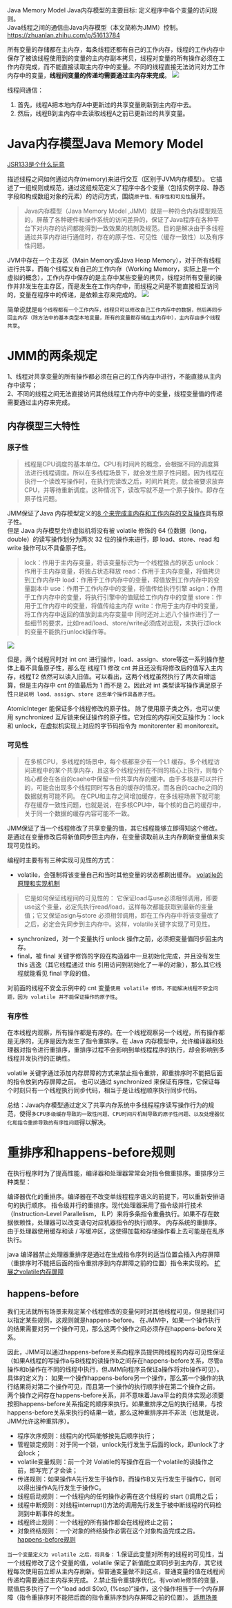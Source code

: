 Java Memory Model
Java内存模型的主要目标: 定义程序中各个变量的访问规则。   
Java线程之间的通信由Java内存模型（本文简称为JMM）控制。  
https://zhuanlan.zhihu.com/p/51613784 

所有变量的存储都在主内存，每条线程还都有自己的工作内存，线程的工作内存中保存了被该线程使用到的变量的主内存副本拷贝，线程对变量的所有操作必须在工作内存完成，而不能直接读取主内存中的变量。不同的线程直接无法访问对方工作内存中的变量，**线程间变量的传递均需要通过主内存来完成**。 
![](https://img-blog.csdnimg.cn/2019031215212525.png?x-oss-process=image/watermark,type_ZmFuZ3poZW5naGVpdGk,shadow_10,text_aHR0cHM6Ly9ibG9nLmNzZG4ubmV0L2xpZnV4aWFuZ2Nhb2h1aQ==,size_16,color_FFFFFF,t_70)

线程间通信： 
1. 首先，线程A把本地内存A中更新过的共享变量刷新到主内存中去。 
2. 然后，线程B到主内存中去读取线程A之前已更新过的共享变量。

# Java内存模型Java Memory Model
[JSR133是个什么玩意](https://developer.aliyun.com/article/25339)

描述线程之间如何通过内存(memory)来进行交互（区别于JVM内存模型）。
它描述了一组规则或规范，通过这组规范定义了程序中各个变量（包括实例字段、静态字段和构成数组对象的元素）的访问方式，围绕`原子性、有序性和可见性`展开。
>Java内存模型（Java Memory Model ,JMM）就是一种符合内存模型规范的，屏蔽了各种硬件和操作系统的访问差异的，保证了Java程序在各种平台下对内存的访问都能得到一致效果的机制及规范。目的是解决由于多线程通过共享内存进行通信时，存在的原子性、可见性（缓存一致性）以及有序性问题。

JVM中存在一个主存区（Main Memory或Java Heap Memory），对于所有线程进行共享，而每个线程又有自己的工作内存（Working Memory，实际上是一个虚拟的概念），工作内存中保存的是主存中某些变量的拷贝，线程对所有变量的操作并非发生在主存区，而是发生在工作内存中，而线程之间是不能直接相互访问的，变量在程序中的传递，是依赖主存来完成的。
![](https://img-blog.csdnimg.cn/20190414222017110.jpg?x-oss-process=image/watermark,type_ZmFuZ3poZW5naGVpdGk,shadow_10,text_aHR0cHM6Ly9ibG9nLmNzZG4ubmV0L3plbmd4aWFudGFvMTk5NA==,size_16,color_FFFFFF,t_70)

简单说就是`每个线程都有一个工作内存，线程只可以修改自己工作内存中的数据，然后再同步回主内存（除方法中的基本类型本地变量，所有的变量都存储在主内存中），主内存由多个线程共享`。

# JMM的两条规定
1、线程对共享变量的所有操作都必须在自己的工作内存中进行，不能直接从主内存中读写；  
2、不同的线程之间无法直接访问其他线程工作内存中的变量，线程变量值的传递需要通过主内存来完成。

## 内存模型三大特性
### 原子性
>线程是CPU调度的基本单位。CPU有时间片的概念，会根据不同的调度算法进行线程调度。所以在多线程场景下，就会发生原子性问题。因为线程在执行一个读改写操作时，在执行完读改之后，时间片耗完，就会被要求放弃CPU，并等待重新调度。这种情况下，读改写就不是一个原子操作。即存在原子性问题。

JMM保证了Java 内存模型定义的[8 个来完成主内存和工作内存的交互操作](https://juejin.im/post/5cdd07dc518825696125f524#heading-5)具有原子性。  
但是 Java 内存模型允许虚拟机将没有被 volatile 修饰的 64 位数据（long，double）的读写操作划分为两次 32 位的操作来进行，即 load、store、read 和 write 操作可以不具备原子性。

>lock：作用于主内存变量，将该变量标识为一个线程独占的状态
unlock：作用于主内存变量，将独占状态释放
read：作用于主内存变量，将值拷贝到工作内存中
load：作用于工作内存中的变量，将值放到工作内存中的变量副本中
use：作用于工作内存中的变量，将值传给执行引擎
asign：作用于工作内存中的变量，将执行引擎中的值赋给工作内存中的变量
store：作用于工作内存中的变量，将值传给主内存
write：作用于主内存中的变量，将工作内存中返回的值放到主内存变量中
同时还对上述八个操作进行了一些细节的要求，比如read/load、store/write必须成对出现，未执行过lock的变量不能执行unlock操作等。

![](https://www.showdoc.com.cn/server/api/attachment/visitfile/sign/9c4287a5b91378df7913d07b78014b8e)

但是，两个线程同时对 int cnt 进行操作，load、assign、store等这一系列操作整体上看不具备原子性，那么在 线程T1 修改 cnt 并且还没有将修改后的值写入主内存，线程T2 依然可以读入旧值。可以看出，这两个线程虽然执行了两次自增运算，但是主内存中 cnt 的值最后为 1 而不是 2。因此对 int 类型读写操作满足原子性`只是说明 load、assign、store 这些单个操作具备原子性`。

AtomicInteger 能保证多个线程修改的原子性。
除了使用原子类之外，也可以使用 synchronized 互斥锁来保证操作的原子性。它对应的内存间交互操作为：lock 和 unlock，在虚拟机实现上对应的字节码指令为 monitorenter 和 monitorexit。


### 可见性
>在多核CPU，多线程的场景中，每个核都至少有一个L1 缓存。多个线程访问进程中的某个共享内存，且这多个线程分别在不同的核心上执行，则每个核心都会在各自的caehe中保留一份共享内存的缓冲。由于多核是可以并行的，可能会出现多个线程同时写各自的缓存的情况，而各自的cache之间的数据就有可能不同。
在CPU和主存之间增加缓存，在多线程场景下就可能存在缓存一致性问题，也就是说，在多核CPU中，每个核的自己的缓存中，关于同一个数据的缓存内容可能不一致。

JMM保证了当一个线程修改了共享变量的值，其它线程能够立即得知这个修改。
是通过在变量修改后将新值同步回主内存，在变量读取前从主内存刷新变量值来实现可见性的。

编程时主要有有三种实现可见性的方式：
- volatile，会强制将该变量自己和当时其他变量的状态都刷出缓存。
[volatile的原理和实现机制](https://troywu0.gitbooks.io/spark/content/javaguan_jian_zi.html)
>它是如何保证线程间的可见性的：
它保证load与use必须相邻调用，即要use这个变量，必定先执行read/load，这样每次都能获取到最新的变量值；它又保证asign与store
必须相邻调用，即在工作内存中将该变量改了之后，必定会先同步到主内存中。这样，volatile关键字实现了可见性。
- synchronized，对一个变量执行 unlock 操作之前，必须把变量值同步回主内存。
- final，被 final 关键字修饰的字段在构造器中一旦初始化完成，并且没有发生 this 逃逸（其它线程通过 this 引用访问到初始化了一半的对象），那么其它线程就能看见 final 字段的值。

对前面的线程不安全示例中的 cnt 变量`使用 volatile 修饰，不能解决线程不安全问题，因为 volatile 并不能保证操作的原子性`。


### 有序性
在本线程内观察，所有操作都是有序的。在一个线程观察另一个线程，所有操作都是无序的，无序是因为发生了指令重排序。在 Java 内存模型中，允许编译器和处理器对指令进行重排序，重排序过程不会影响到单线程程序的执行，却会影响到多线程并发执行的正确性。

volatile 关键字通过添加内存屏障的方式来禁止指令重排，即重排序时不能把后面的指令放到内存屏障之前。
也可以通过 synchronized 来保证有序性，它保证每个时刻只有一个线程执行同步代码，相当于是让线程顺序执行同步代码。

总结：Java内存模型通过定义了共享内存系统中多线程程序读写操作行为的规范，使得`多CPU多级缓存导致的一致性问题、CPU时间片机制导致的原子性问题、以及处理器优化和指令重排导致的有序性问题`得以解决。


# 重排序和happens-before规则
在执行程序时为了提高性能，编译器和处理器常常会对指令做重排序。重排序分三种类型：

编译器优化的重排序。编译器在不改变单线程程序语义的前提下，可以重新安排语句的执行顺序。
指令级并行的重排序。现代处理器采用了指令级并行技术（Instruction-Level Parallelism， ILP）来将多条指令重叠执行。如果不存在数据依赖性，处理器可以改变语句对应机器指令的执行顺序。
内存系统的重排序。由于处理器使用缓存和读 / 写缓冲区，这使得加载和存储操作看上去可能是在乱序执行。

java 编译器禁止处理器重排序是通过在生成指令序列的适当位置会插入内存屏障（重排序时不能把后面的指令重排序到内存屏障之前的位置）指令来实现的。
[扩展之volatile内存屏障](https://www.cnblogs.com/yuanqinnan/p/11162682.html)

## happens-before
我们无法就所有场景来规定某个线程修改的变量何时对其他线程可见，但是我们可以指定某些规则，这规则就是happens-before。
在JMM中，如果一个操作执行的结果需要对另一个操作可见，那么这两个操作之间必须存在happens-before关系。

因此，JMM可以通过happens-before关系向程序员提供跨线程的内存可见性保证（如果A线程的写操作a与B线程的读操作b之间存在happens-before关系，尽管a操作和b操作在不同的线程中执行，但JMM向程序员保证a操作将对b操作可见）。具体的定义为：
如果一个操作happens-before另一个操作，那么第一个操作的执行结果将对第二个操作可见，而且第一个操作的执行顺序排在第二个操作之前。
两个操作之间存在happens-before关系，并不意味着Java平台的具体实现必须要按照happens-before关系指定的顺序来执行。如果重排序之后的执行结果，与按happens-before关系来执行的结果一致，那么这种重排序并不非法（也就是说，JMM允许这种重排序）。

- 程序次序规则：线程内的代码能够按先后顺序执行；
- 管程锁定规则：对于同一个锁，unlock先行发生于后面的lock，即unlock了才会lock；
- volatile变量规则：前一个对 Volatile的写操作在后一个volatile的读操作之前，即写完了才会读；
- 传递规则：如果操作A先行发生于操作B，而操作B又先行发生于操作C，则可以得出操作A先行发生于操作C。
- 线程启动规则：一个线程内的任何操作必需在这个线程的 start ()调用之后；
- 线程中断规则：对线程interrupt()方法的调用先行发生于被中断线程的代码检测到中断事件的发生。
- 线程终止规则：一个线程的所有操作都会在线程终止之前；
- 对象终结规则：一个对象的终结操作必需在这个对象构造完成之后。
[ happens-before规则](https://www.cnblogs.com/yuanqinnan/p/11111788.html)

`当一个变量定义为 volatile 之后，将具备：`
1.保证此变量对所有的线程的可见性，当一个线程修改了这个变量的值，volatile 保证了新值能立即同步到主内存，其它线程每次使用前立即从主内存刷新。但普通变量做不到这点，普通变量的值在线程间传递均需要通过主内存来完成。
2.禁止指令重排序优化。有volatile修饰的变量，赋值后多执行了一个“load addl $0x0, (%esp)”操作，这个操作相当于一个内存屏障（指令重排序时不能把后面的指令重排序到内存屏障之前的位置）。
[适用场景](https://www.jianshu.com/p/5584600d2569)





